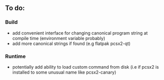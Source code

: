 ## To do:

### Build
- add convenient interface for changing canonical program string at compile time (environment variable probably)
- add more canonical strings if found (e.g flatpak pcsx2-qt)

### Runtime
- potentially add ability to load custom command from disk (i.e if pcsx2 is installed to some unusual name like pcsx2-canary)
